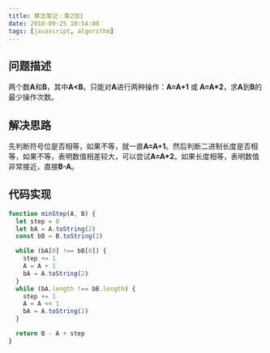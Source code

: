 ```yaml
---
title: 算法笔记：乘2加1
date: 2018-09-25 10:54:08
tags: [javascript, algorithm]
---
```

## 问题描述
两个数**A**和**B**，其中**A<B**。只能对**A**进行两种操作：**A=A+1** 或 **A=A*2**，求**A**到**B**的最少操作次数。

## 解决思路
先判断符号位是否相等，如果不等，就一直**A=A+1**。然后判断二进制长度是否相等，如果不等，表明数值相差较大，可以尝试**A=A*2**。如果长度相等，表明数值非常接近，直接**B-A**。

## 代码实现
```js
function minStep(A, B) {
  let step = 0
  let bA = A.toString(2)
  const bB = B.toString(2)

  while (bA[0] !== bB[0]) {
    step += 1
    A = A + 1
    bA = A.toString(2)
  }
  while (bA.length !== bB.length) {
    step += 1
    A = A << 1
    bA = A.toString(2)
  }

  return B - A + step
}
```
